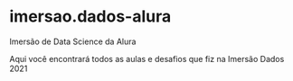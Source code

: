 # imersao.dados-alura
Imersão de Data Science da Alura

Aqui você encontrará todos as aulas e desafios que fiz na Imersão Dados 2021
